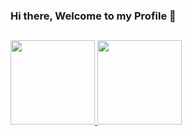 ### Hi there, Welcome to my Profile 👋

##

<div>
  <a href="https://github.com/Pereira3">
  <img height="135em" src="https://github-readme-stats.vercel.app/api?username=pereira3&show_icons=true&theme=github_dark&include_all_commits=true&count_private=true&hide_rank=false"/>
  <img height="135em" src="https://github-readme-stats.vercel.app/api/top-langs/?username=pereira3&layout=compact&theme=github_dark&hide_title=true"/
</div>

##
